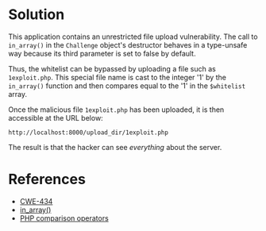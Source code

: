 # Solution

This application contains an unrestricted file upload vulnerability.  The
call to `in_array()` in the `Challenge` object's destructor behaves in
a type-unsafe way because its third parameter is set to false by default.

Thus, the whitelist can be bypassed by uploading a file such as
`1exploit.php`.  This special file name is cast to the integer '1' by the
`in_array()` function and then compares equal to the '1' in the `$whitelist`
array.

Once the malicious file `1exploit.php` has been uploaded, it is then
accessible at the URL below:

    http://localhost:8000/upload_dir/1exploit.php

The result is that the hacker can see *everything* about the server.

# References

* [CWE-434](https://cwe.mitre.org/data/definitions/434.html)
* [in_array()](https://secure.php.net/manual/en/function.in-array.php)
* [PHP comparison operators](https://secure.php.net/manual/en/language.operators.comparison.php)
